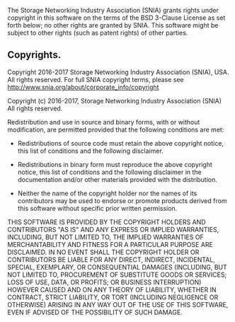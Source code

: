 The Storage Networking Industry Association (SNIA) grants rights under copyright in this software on the terms of the BSD 3-Clause License as set forth below; no other rights are granted by SNIA. This software might be subject to other rights (such as patent rights) of other parties.

## Copyrights.
Copyright 2016-2017 Storage Networking Industry Association (SNIA), USA. All rights reserved.  For full SNIA copyright terms, please see http://www.snia.org/about/corporate_info/copyright 

Copyright (c) 2016-2017, Storage Networking Industry Association (SNIA)
All rights reserved.

Redistribution and use in source and binary forms, with or without
modification, are permitted provided that the following conditions are met:

* Redistributions of source code must retain the above copyright notice, this
  list of conditions and the following disclaimer.

* Redistributions in binary form must reproduce the above copyright notice,
  this list of conditions and the following disclaimer in the documentation
  and/or other materials provided with the distribution.

* Neither the name of the copyright holder nor the names of its
  contributors may be used to endorse or promote products derived from
  this software without specific prior written permission.

THIS SOFTWARE IS PROVIDED BY THE COPYRIGHT HOLDERS AND CONTRIBUTORS "AS IS"
AND ANY EXPRESS OR IMPLIED WARRANTIES, INCLUDING, BUT NOT LIMITED TO, THE
IMPLIED WARRANTIES OF MERCHANTABILITY AND FITNESS FOR A PARTICULAR PURPOSE ARE
DISCLAIMED. IN NO EVENT SHALL THE COPYRIGHT HOLDER OR CONTRIBUTORS BE LIABLE
FOR ANY DIRECT, INDIRECT, INCIDENTAL, SPECIAL, EXEMPLARY, OR CONSEQUENTIAL
DAMAGES (INCLUDING, BUT NOT LIMITED TO, PROCUREMENT OF SUBSTITUTE GOODS OR
SERVICES; LOSS OF USE, DATA, OR PROFITS; OR BUSINESS INTERRUPTION) HOWEVER
CAUSED AND ON ANY THEORY OF LIABILITY, WHETHER IN CONTRACT, STRICT LIABILITY,
OR TORT (INCLUDING NEGLIGENCE OR OTHERWISE) ARISING IN ANY WAY OUT OF THE USE
OF THIS SOFTWARE, EVEN IF ADVISED OF THE POSSIBILITY OF SUCH DAMAGE.
